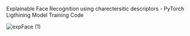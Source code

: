 Explainable Face Recognition using charectersitic descriptors - PyTorch Ligthining Model Training Code 


![expFace (1)](https://github.com/byalavar/Explainable-Face-Recognition-Code-Sample/assets/113210126/b28de5b5-c177-47d5-b79e-f4005d92f20e)
